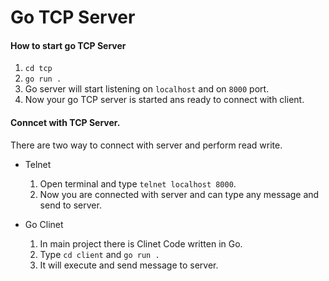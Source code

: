 # Go TCP Server
#### How to start go TCP Server
1. ```cd tcp```
2. ``` go run . ```
3. Go server will start listening on ```localhost``` and on ```8000``` port.
4. Now your go TCP server is started ans ready to connect with client.

#### Conncet with TCP Server.
There are two way to connect with server and perform read write.

- Telnet
  1. Open terminal and type `telnet localhost 8000`.
  2. Now you are connected with server and can type any message and send to server.

- Go Clinet
  1. In main project there is Clinet Code written in Go.
  2. Type `cd client` and `go run .`
  3. It will execute and send message to server.